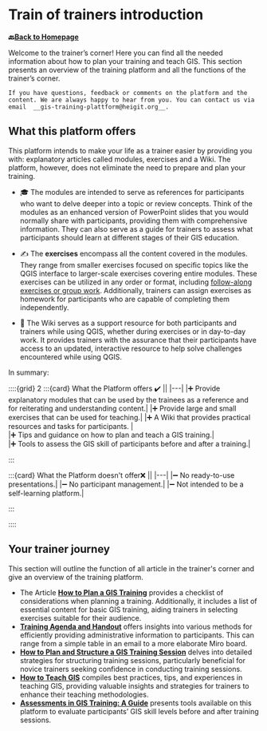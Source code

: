 # Train of trainers introduction

__🔙[Back to Homepage](/content/intro.md)__

Welcome to the trainer’s corner! Here you can find all the needed information about how to plan your training and teach GIS. This section presents an overview of the training platform and all the functions of the trainer’s corner.

```{admonition} Contact the IFRC GIS Training Platform Team
If you have questions, feedback or comments on the platform and the content. We are always happy to hear from you. You can contact us via email  __gis-training-plattform@heigit.org__.
```

## What this platform offers

This platform intends to make your life as a trainer easier by providing you with: explanatory articles called modules, exercises and a Wiki. The platform, however, does not eliminate the need to prepare and plan your training. 

* 🎓 The modules are intended to serve as references for participants who want to delve deeper into a topic or review concepts. Think of the modules as an enhanced version of PowerPoint slides that you would normally share with participants, providing them with comprehensive information. They can also serve as a guide for trainers to assess what participants should learn at different stages of their GIS education.

* ✍️ The __exercises__ encompass all the content covered in the modules. They range from smaller exercises focused on specific topics like the QGIS interface to larger-scale exercises covering entire modules. These exercises can be utilized in any order or format, including [follow-along exercises or group work](handson). Additionally, trainers can assign exercises as homework for participants who are capable of completing them independently.

* 📖 The Wiki serves as a support resource for both participants and trainers while using QGIS, whether during exercises or in day-to-day work. It provides trainers with the assurance that their participants have access to an updated, interactive resource to help solve challenges encountered while using QGIS.

In summary: 

::::{grid} 2
:::{card} What the Platform offers ✔️
||
|---|
|➕ Provide explanatory modules that can be used by the trainees as a reference and for reiterating and understanding content.|
|➕ Provide large and small exercises that can be used for teaching.|
|➕ A Wiki that provides practical resources and tasks for participants. |  
|➕ Tips and guidance on how to plan and teach a GIS training.|  
|➕ Tools to assess the GIS skill of participants before and after a training.|  

:::

:::{card} What the Platform doesn't offer❌
||
|---|
|➖ No ready-to-use presentations.|
|➖ No participant management.|
|➖ Not intended to be a self-learning platform.|

:::

::::


## Your trainer journey

This section will outline the function of all article in the trainer's corner and give an overview of the training platform.

* The Article [__How to Plan a GIS Training__](/content/Trainers_corner/en_how_to_training.md) provides a checklist of considerations when planning a training. Additionally, it includes a list of essential content for basic GIS training, aiding trainers in selecting exercises suitable for their audience.
* [__Training Agenda and Handout__](/content/Trainers_corner/en_training_graphical_outline.md) offers insights into various methods for efficiently providing administrative information to participants. This can range from a simple table in an email to a more elaborate Miro board.
* [__How to Plan and Structure a GIS Training Session__](/content/Trainers_corner/en_training_day_structure.md) delves into detailed strategies for structuring training sessions, particularly beneficial for novice trainers seeking confidence in conducting training sessions.
* [__How to Teach GIS__](/content/Trainers_corner/en_how_to_teach_GIS.md) compiles best practices, tips, and experiences in teaching GIS, providing valuable insights and strategies for trainers to enhance their teaching methodologies.
* [__Assessments in GIS Training: A Guide__](/content/Trainers_corner/en_how_to_assessment.md) presents tools available on this platform to evaluate participants’ GIS skill levels before and after training sessions.
